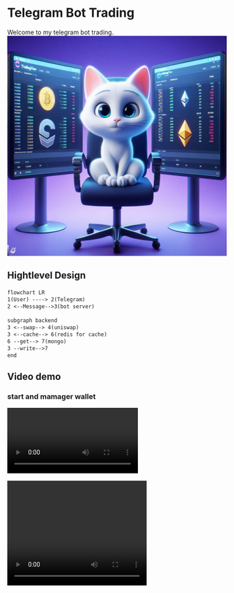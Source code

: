 # Telegram Bot Trading

Welcome to my telegram bot trading.
![video start](./public/tradingCat.jpeg)

## Hightlevel Design

```mermaid
flowchart LR
1(User) ----> 2(Telegram)
2 <--Message-->3(bot server)

subgraph backend
3 <--swap--> 4(uniswap)
3 <--cache--> 6(redis for cache)
6 --get--> 7(mongo)
3 --write-->7
end
```

## Video demo

### start and mamager wallet

![video start](./public/start.mp4)

<video width="320" height="240" controls>
  <source src="./public/start.mp4" type="video/mp4">
</video>
